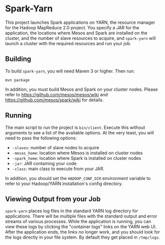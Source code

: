 # Spark-Yarn

This project launches Spark applications on YARN, the resource manager for the Hadoop MapReduce 2.0
project. You specify a JAR for the application, the locations where Mesos and Spark are installed
on the cluster, and the number of slave resources to acquire, and `spark-yarn` will launch a cluster
with the required resources and run your job.

## Building

To build `spark-yarn`, you will need Maven 3 or higher. Then run:

    mvn package

In addition, you must build Mesos and Spark on your cluster nodes. Please refer to
<https://github.com/mesos/mesos/wiki> and <https://github.com/mesos/spark/wiki> for details.

## Running

The main script to run the project is `bin/client`. Execute this without arguments to see
a list of the available options. At the very least, you will need to pass the following options:

* `-slaves`: number of slave nodes to acquire
* `-mesos_home`: location where Mesos is installed on cluster nodes
* `-spark_home`: location where Spark is installed on cluster nodes
* `-jar`: JAR containing your code
* `-class`: main class to execute from your JAR.

In addition, you should set the `HADOOP_CONF_DIR` environment variable to refer to your
Hadoop/YARN installation's config directory.

## Viewing Output from your Job

`spark-yarn` places log files in the standard YARN log directory for applications. There will
be multiple files with the standard output and error streams of various processes.
While the application is running, you can view these logs by clicking the "container logs"
links on the YARN web UI. After the application ends, the links no longer work, and you should
look for the logs directly in your file system. By default they get placed in `/tmp/logs`.

